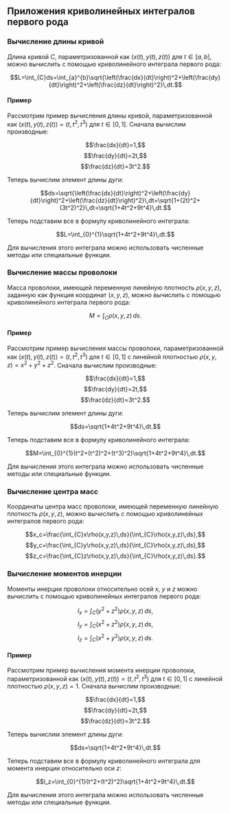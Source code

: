 ## Приложения криволинейных интегралов первого рода

### Вычисление длины кривой

Длина кривой $C$, параметризованной как $(x(t), y(t), z(t))$ для $t \in [a, b]$, можно вычислить с помощью криволинейного интеграла первого рода:

$$L=\int_{C}ds=\int_{a}^{b}\sqrt{\left(\frac{dx}{dt}\right)^2+\left(\frac{dy}{dt}\right)^2+\left(\frac{dz}{dt}\right)^2}\,dt.$$

#### Пример

Рассмотрим пример вычисления длины кривой, параметризованной как $(x(t), y(t), z(t)) = (t, t^2, t^3)$ для $t \in [0, 1]$. Сначала вычислим производные:

$$\frac{dx}{dt}=1,$$
$$\frac{dy}{dt}=2t,$$
$$\frac{dz}{dt}=3t^2.$$

Теперь вычислим элемент длины дуги:

$$ds=\sqrt{\left(\frac{dx}{dt}\right)^2+\left(\frac{dy}{dt}\right)^2+\left(\frac{dz}{dt}\right)^2}\,dt=\sqrt{1+(2t)^2+(3t^2)^2}\,dt=\sqrt{1+4t^2+9t^4}\,dt.$$

Теперь подставим все в формулу криволинейного интеграла:

$$L=\int_{0}^{1}\sqrt{1+4t^2+9t^4}\,dt.$$

Для вычисления этого интеграла можно использовать численные методы или специальные функции.

### Вычисление массы проволоки

Масса проволоки, имеющей переменную линейную плотность $\rho(x, y, z)$, заданную как функция координат $(x, y, z)$, можно вычислить с помощью криволинейного интеграла первого рода:

$$M=\int_{C}\rho(x,y,z)\,ds.$$

#### Пример

Рассмотрим пример вычисления массы проволоки, параметризованной как $(x(t), y(t), z(t)) = (t, t^2, t^3)$ для $t \in [0, 1]$ с линейной плотностью $\rho(x, y, z) = x^2 + y^2 + z^2$. Сначала вычислим производные:

$$\frac{dx}{dt}=1,$$
$$\frac{dy}{dt}=2t,$$
$$\frac{dz}{dt}=3t^2.$$

Теперь вычислим элемент длины дуги:

$$ds=\sqrt{1+4t^2+9t^4}\,dt.$$

Теперь подставим все в формулу криволинейного интеграла:

$$M=\int_{0}^{1}(t^2+(t^2)^2+(t^3)^2)\sqrt{1+4t^2+9t^4}\,dt.$$

Для вычисления этого интеграла можно использовать численные методы или специальные функции.

### Вычисление центра масс

Координаты центра масс проволоки, имеющей переменную линейную плотность $\rho(x, y, z)$, можно вычислить с помощью криволинейных интегралов первого рода:

$$x_c=\frac{\int_{C}x\rho(x,y,z)\,ds}{\int_{C}\rho(x,y,z)\,ds},$$
$$y_c=\frac{\int_{C}y\rho(x,y,z)\,ds}{\int_{C}\rho(x,y,z)\,ds},$$
$$z_c=\frac{\int_{C}z\rho(x,y,z)\,ds}{\int_{C}\rho(x,y,z)\,ds}.$$

### Вычисление моментов инерции

Моменты инерции проволоки относительно осей $x$, $y$ и $z$ можно вычислить с помощью криволинейных интегралов первого рода:

$$I_x=\int_{C}(y^2+z^2)\rho(x,y,z)\,ds,$$
$$I_y=\int_{C}(x^2+z^2)\rho(x,y,z)\,ds,$$
$$I_z=\int_{C}(x^2+y^2)\rho(x,y,z)\,ds.$$

#### Пример

Рассмотрим пример вычисления момента инерции проволоки, параметризованной как $(x(t), y(t), z(t)) = (t, t^2, t^3)$ для $t \in [0, 1]$ с линейной плотностью $\rho(x, y, z) = 1$. Сначала вычислим производные:

$$\frac{dx}{dt}=1,$$
$$\frac{dy}{dt}=2t,$$
$$\frac{dz}{dt}=3t^2.$$

Теперь вычислим элемент длины дуги:

$$ds=\sqrt{1+4t^2+9t^4}\,dt.$$

Теперь подставим все в формулу криволинейного интеграла для момента инерции относительно оси $z$:

$$I_z=\int_{0}^{1}(t^2+(t^2)^2)\sqrt{1+4t^2+9t^4}\,dt.$$

Для вычисления этого интеграла можно использовать численные методы или специальные функции.